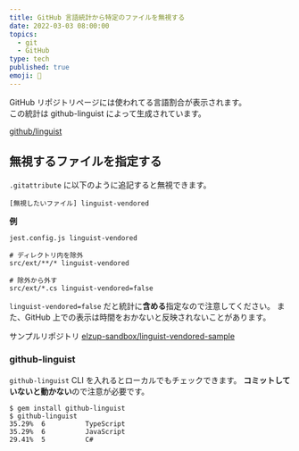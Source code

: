 ```yaml
---
title: GitHub 言語統計から特定のファイルを無視する
date: 2022-03-03 08:00:00
topics:
  - git
  - GitHub
type: tech
published: true
emoji: 🌈
---
```


GitHub リポジトリページには使われてる言語割合が表示されます。  
この統計は github-linguist によって生成されています。

[github/linguist](https://github.com/github/linguist)

## 無視するファイルを指定する

`.gitattribute` に以下のように追記すると無視できます。

```title=.gitattributes
[無視したいファイル] linguist-vendored
```

**例**

```title=.gitattributes
jest.config.js linguist-vendored

# ディレクトリ内を除外
src/ext/**/* linguist-vendored

# 除外から外す
src/ext/*.cs linguist-vendored=false
```

`linguist-vendored=false` だと統計に**含める**指定なので注意してください。
また、GitHub 上での表示は時間をおかないと反映されないことがあります。

サンプルリポジトリ [elzup\-sandbox/linguist\-vendored\-sample](https://github.com/elzup-sandbox/linguist-vendored-sample)

### github-linguist

`github-linguist` CLI を入れるとローカルでもチェックできます。
**コミットしていないと動かない**ので注意が必要です。

```
$ gem install github-linguist
$ github-linguist
35.29%  6          TypeScript
35.29%  6          JavaScript
29.41%  5          C#
```
